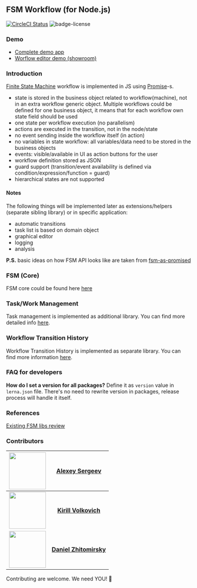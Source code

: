 ## FSM Workflow (for Node.js)

[![CircleCI Status](https://circleci.com/gh/OpusCapita/fsm-workflow/tree/master.svg?style=shield&circle-token=:circle-token)](https://circleci.com/gh/OpusCapita/fsm-workflow)
![badge-license](https://img.shields.io/github/license/OpusCapita/fsm-workflow.svg)

### Demo

- [Complete demo app](https://opuscapita-fsm-workflow-demo-master.azurewebsites.net)
- [Worflow editor demo (showroom)](https://opuscapita.github.io/fsm-workflow/branches/master/editor/?currentComponentName=WorkflowEditor&maxContainerWidth=100%25)

### Introduction
[Finite State Machine](https://en.wikipedia.org/wiki/Finite-state_machine) workflow is implemented in JS using [Promise](https://developer.mozilla.org/en/docs/Web/JavaScript/Reference/Global_Objects/Promise)-s.

- state is stored in the business object related to workflow(machine), not in an extra
workflow generic object. Multiple workflows could be defined for one business object,
it means that for each workflow own state field should be used
- one state per workflow execution (no parallelism)
- actions are executed in the transition, not in the node/state
- no event sending inside the workflow itself (in action)
- no variables in state workflow: all variables/data need to be stored in
the business objects
- events: visible/available in UI as action buttons for the user
- workflow definition stored as JSON
- guard support (transition/event availability is defined via
condition/expression/function = guard)
- hierarchical states are not supported

#### Notes

The following things will be implemented later as extensions/helpers (separate sibling library) or in specific application:
- automatic transitions
- task list is based on domain object
- graphical editor
- logging
- analysis

**P.S.** basic ideas on how FSM API looks like are taken from [fsm-as-promised](https://github.com/vstirbu/fsm-as-promised)

### FSM (Core)

FSM core could be found here [here](packages/core/README.md)

### Task/Work Management

Task management is implemented as additional library. You can find more detailed info [here](packages/task-manager/README.md).

### Workflow Transition History

Workflow Transition History is implemented as separate library. You can find more information [here](packages/history/README.md).

### FAQ for developers
**How do I set a version for all packages?**
Define it as `version` value in `lerna.json` file. There's no need to rewrite version in packages, release process will handle it itself. 

### References

[Existing FSM libs review](existingFsmLibsReview.md)

### Contributors

| <img src="https://avatars.githubusercontent.com/u/24603787?v=3" width="100px;"/> | [**Alexey Sergeev**](https://github.com/asergeev-sc)     |
| :---: | :---: |
| <img src="https://avatars.githubusercontent.com/u/24652543?v=3" width="100px;"/> | [**Kirill Volkovich**](https://github.com/kvolkovich-sc) |
| <img src="https://avatars3.githubusercontent.com/u/24650360?v=3" width="100px;"/> | [**Daniel Zhitomirsky**](https://github.com/dzhitomirsky-sc) |

Contributing are welcome. We need YOU! :metal:
